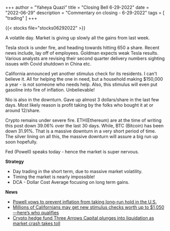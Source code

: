 +++
author = "Yaheya Quazi"
title = "Closing Bell 6-29-2022"
date = "2022-06-29"
description = "Commentary on closing - 6-29-2022"
tags = [
"trading"
]
+++

{{< stocks file="stocks06292022" >}}

A volatile day. Market is giving up slowly all the gains from last week. 

Tesla stock is under fire, and heading towards hitting 650 a share. Recent news include, lay off of employees. Goldman expects weak Tesla results. Various analysts are revising their second quarter delivery numbers sighting issues with Covid shutdown in China etc. 

California announced yet another stimulus check for its residents. I can't believe it. All for helping the one in need, but a household making $150,000 a year - is not someone who needs help. Also, this stimulus will even put gasoline into fire of inflation. Unbelievable!

Nio is also in the downturn. Gave up almost 3 dollars/share in the last few days. Most likely reason is profit taking by the folks who bought it at or around 12/share. 

Crypto remains under severe fire. ETH(Ethereum) are at the time of writing this post down 39.06% over the last 30 days. While, BTC (Bitcoin) has been down 31.91%. That is a massive downturn in a very short period of time. The silver lining on all this, the massive downturn will assure a big run up soon hopefully.

Fed (Powell) speaks today - hence the market is super nervous.


**Strategy**

* Day trading in the short term, due to massive market volatility.
* Timing the market is nearly impossible!
* DCA - Dollar Cost Average focusing on long term gains.

**News** 

* [Powell vows to prevent inflation from taking long-run hold in the U.S.](https://www.cnbc.com/2022/06/29/powell-vows-to-prevent-inflation-from-taking-long-run-hold-in-the-us.html)
* [Millions of Californians may get new stimulus checks worth up to $1,050—here’s who qualifies](https://www.cnbc.com/2022/06/28/inflation-relief-checks-worth-up-to-1050-dollars-per-person-may-come-to-california.html)
* [Crypto hedge fund Three Arrows Capital plunges into liquidation as market crash takes toll](https://www.cnbc.com/2022/06/29/crypto-hedge-fund-three-arrows-capital-plunges-into-liquidation.html)